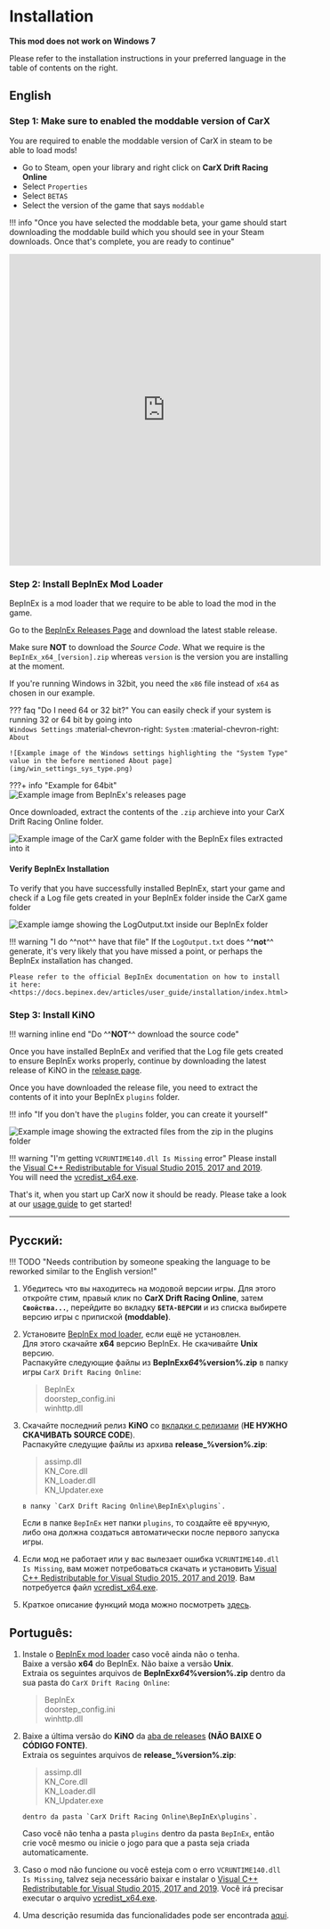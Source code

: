 # Installation

**This mod does not work on Windows 7**

Please refer to the installation instructions in your preferred language in the table of contents on the right.

## English

### Step 1: Make sure to enabled the moddable version of CarX

You are required to enable the moddable version of CarX in steam to be able to load mods!

- Go to Steam, open your library and right click on **CarX Drift Racing Online**
- Select `Properties`
- Select `BETAS`
- Select the version of the game that says `moddable`

!!! info "Once you have selected the moddable beta, your game should start downloading the moddable build which you should see in your Steam downloads. Once that's complete, you are ready to continue"

  <iframe width="560" height="560" src="https://www.youtube-nocookie.com/embed/h7rgvBkVgHw" title="YouTube video player" frameborder="0" allow="accelerometer; autoplay; clipboard-write; encrypted-media; gyroscope; picture-in-picture" allowfullscreen></iframe>

### Step 2: Install BepInEx Mod Loader

BepInEx is a mod loader that we require to be able to load the mod in the game.

Go to the [BepInEx Releases Page](https://github.com/BepInEx/BepInEx/releases) and download the latest stable release.

Make sure **NOT** to download the _Source Code_. What we require is the `BepInEx_x64_[version].zip` whereas `version` is the version you are installing at the moment.

If you're running Windows in 32bit, you need the `x86` file instead of `x64` as chosen in our example.

??? faq "Do I need 64 or 32 bit?"
    You can easily check if your system is running 32 or 64 bit by going into  
    `Windows Settings` :material-chevron-right: `System` :material-chevron-right: `About`

    ![Example image of the Windows settings highlighting the "System Type" value in the before mentioned About page](img/win_settings_sys_type.png)

???+ info "Example for 64bit"
    ![Example image from BepInEx's releases page](img/bepinex_download.png)

Once downloaded, extract the contents of the `.zip` archieve into your CarX Drift Racing Online folder.

![Example image of the CarX game folder with the BepInEx files extracted into it](img/bepinex_extraction.png)

#### Verify BepInEx Installation

To verify that you have successfully installed BepInEx, start your game and check if a Log file gets created in your BepInEx folder inside the CarX game folder

![Example iamge showing the LogOutput.txt inside our BepInEx folder](img/bepinex_verify_logfile.png)

!!! warning "I do ^^not^^ have that file"
    If the `LogOutput.txt` does ^^**not**^^ generate, it's very likely that you have missed a point, or perhaps the BepInEx installation has changed.

    Please refer to the official BepInEx documentation on how to install it here:  
    <https://docs.bepinex.dev/articles/user_guide/installation/index.html>

### Step 3: Install KiNO

!!! warning inline end "Do ^^**NOT**^^ download the source code"

Once you have installed BepInEx and verified that the Log file gets created to ensure BepInEx works properly, continue by downloading the latest release of KiNO in the [release page](https://github.com/trbflxr/kino/releases).

Once you have downloaded the release file, you need to extract the contents of it into your BepInEx `plugins` folder.

!!! info "If you don't have the `plugins` folder, you can create it yourself"

![Example image showing the extracted files from the zip in the plugins folder](img/kino_extraction.png)

!!! warning "I'm getting `VCRUNTIME140.dll Is Missing` error"
    Please install the [Visual C++ Redistributable for Visual Studio 2015, 2017 and 2019](https://support.microsoft.com/en-us/help/2977003/the-latest-supported-visual-c-downloads).  
    You will need the [vcredist_x64.exe](https://aka.ms/vs/16/release/vc_redist.x64.exe).

That's it, when you start up CarX now it should be ready. Please take a look at our [usage guide](usage.md) to get started!

---

## Русский:

!!! TODO "Needs contribution by someone speaking the language to be reworked similar to the English version!"

1.  Убедитесь что вы находитесь на модовой версии игры. Для этого откройте стим, правый клик по **CarX Drift Racing Online**, затем **`Свойства...`**, перейдите во вкладку **`БЕТА-ВЕРСИИ`** и из списка выбирете версию игры с припиской **(moddable)**.
1.  Установите [BepInEx mod loader](https://github.com/BepInEx/BepInEx/releases), если ещё не установлен.  
    Для этого скачайте **x64** версию BepInEx. Не скачивайте **Unix** версию.  
    Распакуйте следующие файлы из **BepInEx*x64*%version%.zip** в папку игры `CarX Drift Racing Online`:  
     > BepInEx  
     doorstep_config.ini  
     winhttp.dll
1.  Скачайте последний релиз **KiNO** со [вкладки с релизами](https://github.com/trbflxr/kino/releases) (**НЕ НУЖНО СКАЧИВАТЬ SOURCE CODE**).  
    Распакуйте следущие файлы из архива **release\_%version%.zip**:  
     > assimp.dll  
     KN_Core.dll  
     KN_Loader.dll  
     KN_Updater.exe

        в папку `CarX Drift Racing Online\BepInEx\plugins`.

    Если в папке `BepInEx` нет папки `plugins`, то создайте её вручную, либо она должна создаться автоматически после первого запуска игры.

1.  Если мод не работает или у вас вылезает ошибка `VCRUNTIME140.dll Is Missing`, вам может потребоваться скачать и установить [Visual C++ Redistributable for Visual Studio 2015, 2017 and 2019](https://support.microsoft.com/en-us/help/2977003/the-latest-supported-visual-c-downloads). Вам потребуется файл [vcredist_x64.exe](https://aka.ms/vs/16/release/vc_redist.x64.exe).

1.  Краткое описание функций мода можно посмотреть [здесь](README.md).

## Português:

1.  Instale o [BepInEx mod loader](https://github.com/BepInEx/BepInEx/releases) caso você ainda não o tenha.  
    Baixe a versão **x64** do BepInEx. Não baixe a versão **Unix**.  
    Extraia os seguintes arquivos de **BepInEx*x64*%version%.zip** dentro da sua pasta do `CarX Drift Racing Online`:  
     > BepInEx  
     doorstep_config.ini  
     winhttp.dll
1.  Baixe a última versão do **KiNO** da [aba de releases](https://github.com/trbflxr/kino/releases) **(NÃO BAIXE O CÓDIGO FONTE)**.  
    Extraia os seguintes arquivos de **release\_%version%.zip**:  
     > assimp.dll  
     KN_Core.dll  
     KN_Loader.dll  
     KN_Updater.exe

        dentro da pasta `CarX Drift Racing Online\BepInEx\plugins`.

    Caso você não tenha a pasta `plugins` dentro da pasta `BepInEx`, então crie você mesmo ou inicie o jogo para que a pasta seja criada automaticamente.

1.  Caso o mod não funcione ou você esteja com o erro `VCRUNTIME140.dll Is Missing`, talvez seja necessário baixar e instalar o [Visual C++ Redistributable for Visual Studio 2015, 2017 and 2019](https://support.microsoft.com/en-us/help/2977003/the-latest-supported-visual-c-downloads). Você irá precisar executar o arquivo [vcredist_x64.exe](https://aka.ms/vs/16/release/vc_redist.x64.exe).

1.  Uma descrição resumida das funcionalidades pode ser encontrada [aqui](README.md).
